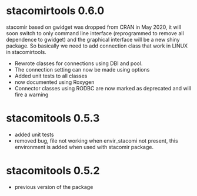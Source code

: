 # stacomirtools 0.6.0

stacomir based on gwidget was dropped from CRAN in May 2020, it will soon switch to only command line interface (reprogrammed to remove all dependence to gwidget) and the graphical interface will be a new shiny package.
So basically we need to add connection class that work in LINUX in stacomirtools.

* Rewrote classes for connections using DBI and pool.
* The connection setting can now be made using options
* Added unit tests to all classes
* now documented using Roxygen
* Connector classes using RODBC are now marked as deprecated and will fire a warning

# stacomitools 0.5.3

* added unit tests
* removed bug, file not working when envir_stacomi not present, this environment is added when used with stacomir package.

# stacomitools 0.5.2

* previous version of the package